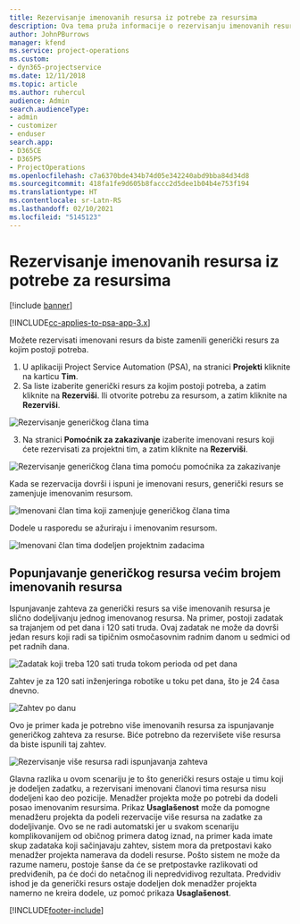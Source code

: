 ```yaml
---
title: Rezervisanje imenovanih resursa iz potrebe za resursima
description: Ova tema pruža informacije o rezervisanju imenovanih resursa u skladu sa potrebama za generičkim resursima.
author: JohnPBurrows
manager: kfend
ms.service: project-operations
ms.custom:
- dyn365-projectservice
ms.date: 12/11/2018
ms.topic: article
ms.author: ruhercul
audience: Admin
search.audienceType:
- admin
- customizer
- enduser
search.app:
- D365CE
- D365PS
- ProjectOperations
ms.openlocfilehash: c7a6370bde434b74d05e342240abd9bba84d34d8
ms.sourcegitcommit: 418fa1fe9d605b8faccc2d5dee1b04b4e753f194
ms.translationtype: HT
ms.contentlocale: sr-Latn-RS
ms.lasthandoff: 02/10/2021
ms.locfileid: "5145123"
---
```

# <a name="book-named-resources-from-resource-requirements"></a>Rezervisanje imenovanih resursa iz potrebe za resursima

[!include [banner](../includes/psa-now-project-operations.md)]

[!INCLUDE[cc-applies-to-psa-app-3.x](../includes/cc-applies-to-psa-app-3x.md)]

Možete rezervisati imenovani resurs da biste zamenili generički resurs za kojim postoji potreba.

1. U aplikaciji Project Service Automation (PSA), na stranici **Projekti** kliknite na karticu **Tim**.
2. Sa liste izaberite generički resurs za kojim postoji potreba, a zatim kliknite na **Rezerviši**. Ili otvorite potrebu za resursom, a zatim kliknite na **Rezerviši**.


![Rezervisanje generičkog člana tima](media/RM-how-to-14.png)


3. Na stranici **Pomoćnik za zakazivanje** izaberite imenovani resurs koji ćete rezervisati za projektni tim, a zatim kliknite na **Rezerviši**.

![Rezervisanje generičkog člana tima pomoću pomoćnika za zakazivanje](media/RM-how-to-15.png)

Kada se rezervacija dovrši i ispuni je imenovani resurs, generički resurs se zamenjuje imenovanim resursom.

![Imenovani član tima koji zamenjuje generičkog člana tima](media/RM-how-to-16.png)

Dodele u rasporedu se ažuriraju i imenovanim resursom.

![Imenovani član tima dodeljen projektnim zadacima](media/RM-how-to-17.png)

## <a name="fulfill-a-generic-resource-with-multiple-named-resources"></a>Popunjavanje generičkog resursa većim brojem imenovanih resursa
Ispunjavanje zahteva za generički resurs sa više imenovanih resursa je slično dodeljivanju jednog imenovanog resursa. Na primer, postoji zadatak sa trajanjem od pet dana i 120 sati truda. Ovaj zadatak ne može da dovrši jedan resurs koji radi sa tipičnim osmočasovnim radnim danom u sedmici od pet radnih dana. 

![Zadatak koji treba 120 sati truda tokom perioda od pet dana](media/RM-how-to-21.png)

Zahtev je za 120 sati inženjeringa robotike u toku pet dana, što je 24 časa dnevno.

![Zahtev po danu](media/RM-how-to-22.png)

Ovo je primer kada je potrebno više imenovanih resursa za ispunjavanje generičkog zahteva za resurse. Biće potrebno da rezervišete više resursa da biste ispunili taj zahtev.

![Rezervisanje više resursa radi ispunjavanja zahteva](media/RM-how-to-23.png)

Glavna razlika u ovom scenariju je to što generički resurs ostaje u timu koji je dodeljen zadatku, a rezervisani imenovani članovi tima resursa nisu dodeljeni kao deo pozicije. Menadžer projekta može po potrebi da dodeli posao imenovanim resursima. Prikaz **Usaglašenost** može da pomogne menadžeru projekta da podeli rezervacije više resursa na zadatke za dodeljivanje. Ovo se ne radi automatski jer u svakom scenariju komplikovanijem od običnog primera datog iznad, na primer kada imate skup zadataka koji sačinjavaju zahtev, sistem mora da pretpostavi kako menadžer projekta namerava da dodeli resurse. Pošto sistem ne može da razume nameru, postoje šanse da će se pretpostavke razlikovati od predviđenih, pa će doći do netačnog ili nepredvidivog rezultata. Predvidiv ishod je da generički resurs ostaje dodeljen dok menadžer projekta namerno ne kreira dodele, uz pomoć prikaza **Usaglašenost**.




[!INCLUDE[footer-include](../includes/footer-banner.md)]